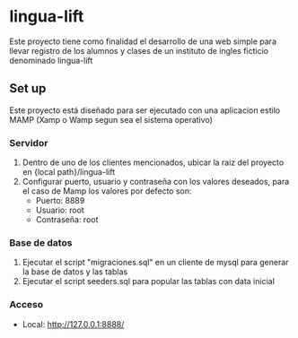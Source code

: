 # lingua-lift
Este proyecto tiene como finalidad el desarrollo de una web simple para llevar registro de los alumnos y clases de un instituto de ingles ficticio denominado lingua-lift

## Set up
Este proyecto está diseñado para ser ejecutado con una aplicacion estilo MAMP (Xamp o Wamp segun sea el sistema operativo)

### Servidor
1. Dentro de uno de los clientes mencionados, ubicar la raiz del proyecto en {local path}/lingua-lift
2. Configurar puerto, usuario y contraseña con los valores deseados, para el caso de Mamp los valores por defecto son:
    - Puerto: 8889
    - Usuario: root
    - Contraseña: root
### Base de datos
1. Ejecutar el script "migraciones.sql" en un cliente de mysql para generar la base de datos y las tablas
2. Ejecutar el script seeders.sql para popular las tablas con data inicial

### Acceso
- Local: http://127.0.0.1:8888/